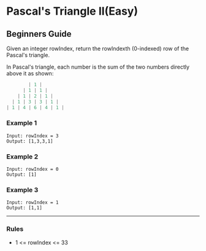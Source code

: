 # Pascal's Triangle II(Easy)

## Beginners Guide

Given an integer rowIndex, return the rowIndexth (0-indexed) row of the Pascal's triangle.

In Pascal's triangle, each number is the sum of the two numbers directly above it as shown:

```go
        | 1 |
      | 1 | 1 |
    | 1 | 2 | 1 |
  | 1 | 3 | 3 | 1 | 
| 1 | 4 | 6 | 4 | 1 |
```

### Example 1

```go=
Input: rowIndex = 3
Output: [1,3,3,1]
```

### Example 2

```go=
Input: rowIndex = 0
Output: [1]
```

### Example 3

```go=
Input: rowIndex = 1
Output: [1,1]
```

---

### Rules

* 1 <= rowIndex <= 33
